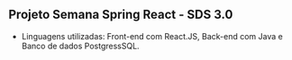 ## Projeto Semana Spring React - SDS 3.0

- Linguagens utilizadas: Front-end com React.JS, Back-end com Java e Banco de dados PostgressSQL.
